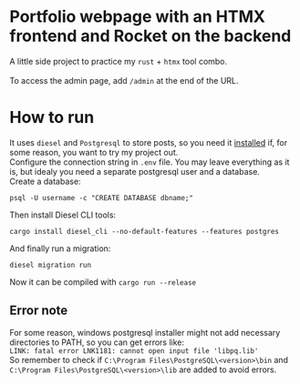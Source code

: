 # Portfolio webpage with an HTMX frontend and Rocket on the backend
A little side project to practice my `rust` + `htmx` tool combo.\
\
To access the admin page, add `/admin` at the end of the URL.
# How to run
It uses `diesel` and `Postgresql` to store posts, so you need it [installed](https://www.postgresql.org/download/) if, for some reason, you want to try my project out.\
Configure the connection string in `.env` file. You may leave everything as it is, but idealy you need a separate postgresql user and a database.\
Create a database:
```
psql -U username -c "CREATE DATABASE dbname;"
```

Then install Diesel CLI tools:
```
cargo install diesel_cli --no-default-features --features postgres
```

And finally run a migration:

```
diesel migration run
```

Now it can be compiled with `cargo run --release`

## Error note
For some reason, windows postgresql installer might not add necessary directories to PATH, so you can get errors like:\
`LINK: fatal error LNK1181: cannot open input file 'libpq.lib'`\
So remember to check if `C:\Program Files\PostgreSQL\<version>\bin` and `C:\Program Files\PostgreSQL\<version>\lib` are added to avoid errors.
